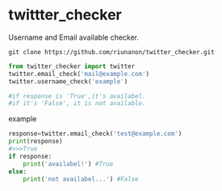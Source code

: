 # twittter_checker
Username and Email available checker.
```
git clone https://github.com/riunanon/twitter_checker.git
```
```py
from twitter_checker import twitter
twitter.email_check('mail@example.com')
twitter.username_check('example')

#if response is 'True',it's availabel.
#if it's 'False', it is not available.
```
example
```py
response=twitter.email_check('test@example.com')
print(response)
#>>>True
if response:
    print('availabel!') #True
else:
    print('not availabel...') #False
```